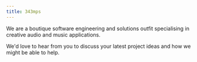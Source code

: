 ```yaml
---
title: 343mps
---
```


We are a boutique software engineering and solutions outfit specialising in creative audio and music
applications.

We'd love to hear from you to discuss your latest project ideas and how we might be able to help.
